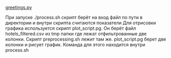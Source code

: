 [greetings.py](greetings.py)

При запуске ./process.sh скрипт берёт на вход файл по пути в директории и внутри скрипта считаются показатели 
Для отрисовки графика используется скрипт plot_script.pg. Он берёт файл hotels_filtered.csv из tmp папки где лежат отфильтрованные две колонки. Скрипт preprocessing.sh лежит там же. 
plot_script.pg берет две колонки и рисует график. Команда для этого находится внутри process.sh
